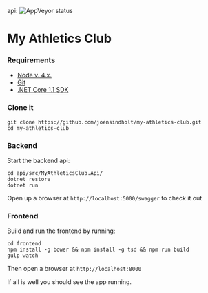 api: ![AppVeyor status](https://ci.appveyor.com/api/projects/status/1j19uxm7fm24y1g9/branch/master?svg=true)

# My Athletics Club

### Requirements

- [Node v. 4.x.](https://nodejs.org/en/)
- [Git](https://git-scm.com/downloads)
- [.NET Core 1.1 SDK](https://www.microsoft.com/net/download/core#/current)

### Clone it

```
git clone https://github.com/joensindholt/my-athletics-club.git
cd my-athletics-club
```

### Backend

Start the backend api:

```
cd api/src/MyAthleticsClub.Api/
dotnet restore
dotnet run
```

Open up a browser at `http://localhost:5000/swagger` to check it out

### Frontend

Build and run the frontend by running:

```
cd frontend
npm install -g bower && npm install -g tsd && npm run build
gulp watch
```

Then open a browser at `http://localhost:8000`

If all is well you should see the app running.
